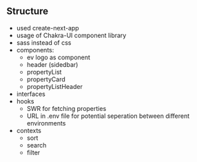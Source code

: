 ## Structure

- used create-next-app
- usage of Chakra-UI component library
- sass instead of css
- components:
    - ev logo as component
    - header (sidedbar)
    - propertyList
    - propertyCard
    - propertyListHeader
- interfaces
- hooks
    - SWR for fetching properties
    - URL in .env file for potential seperation between different environments
- contexts
    - sort
    - search
    - filter
